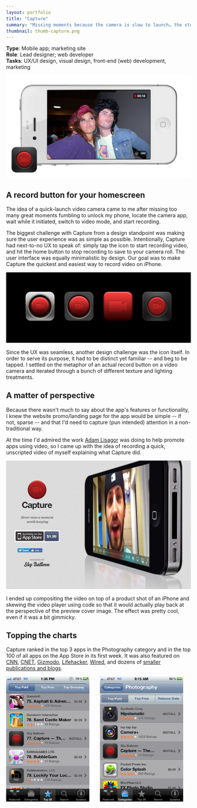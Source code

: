 ```yaml
---
layout: portfolio
title: "Capture"
summary: "Missing moments because the camera is slow to launch… the stuff of nightmares for parents. That's where Capture came in."
thumbnail: thumb-capture.png
---
```


**Type**: Mobile app; marketing site  
**Role**: Lead designer; web developer  
**Tasks**: UX/UI design, visual design, front-end (web) development, marketing

<img src="/capture/hero.png" class="no-style">

## A record button for your homescreen

The idea of a quick-launch video camera came to me after missing too many great moments fumbling to unlock my phone, locate the camera app, wait while it initiated, switch to video mode, and start recording.

The biggest challenge with Capture from a design standpoint was making sure the user experience was as simple as possible. Intentionally, Capture had next-to-no UX to speak of: simply tap the icon to start recording video, and hit the home button to stop recording to save to your camera roll. The user interface was equally minimalistic by design. Our goal was to make Capture the quickest and easiest way to record video on iPhone.

<img src="/capture/icons.png" data-action="zoom">

Since the UX was seamless, another design challenge was the icon itself. In order to serve its purpose, it had to be distinct yet familiar -- and beg to be tapped. I settled on the metaphor of an actual record button on a video camera and iterated through a bunch of different texture and lighting treatments.

## A matter of perspective

Because there wasn't much to say about the app's features or functionality, I knew the website promo/landing page for the app would be simple -- if not, sparse -- and that I'd need to capture (pun intended) attention in a non-traditional way.

At the time I'd admired the work [Adam Lisagor](http://adamlisagor.com) was doing to help promote apps using video, so I came up with the idea of recording a quick, unscripted video of myself explaining what Capture did.

<img src="/capture/website.jpg" data-action="zoom">

I ended up compositing the video on top of a product shot of an iPhone and skewing the video player using code so that it would actually play back at the perspective of the preview cover image. The effect was pretty cool, even if it was a bit gimmicky.

## Topping the charts

Capture ranked in the top 3 apps in the Photography category and in the top 100 of all apps on the App Store in its first week. It was also featured on [CNN](http://www.cnn.com/2011/TECH/web/07/20/useful.apps.sites.tools/index.html), [CNET](https://www.cnet.com/news/record-video-in-an-instant-with-capture-app/), [Gizmodo](https://gizmodo.com/5818925/captures-big-fat-video-icon-starts-recording-as-soon-as-its-pressed), [Lifehacker](https://lifehacker.com/5819454/add-an-instant-record-button-to-your-home-screen-and-never-miss-the-money-shot), [Wired](https://www.wired.com/2011/07/capture-app-a-record-button-for-your-home-screen/), and dozens of [smaller publications and blogs](https://www.macstories.net/reviews/capture-the-fastest-app-to-record-video-on-your-iphone/).

<img src="/capture/IMG_0151.PNG" style="width: 45%; margin-right: 5%">
<img src="/capture/IMG_0198.PNG" style="width: 45%;">
